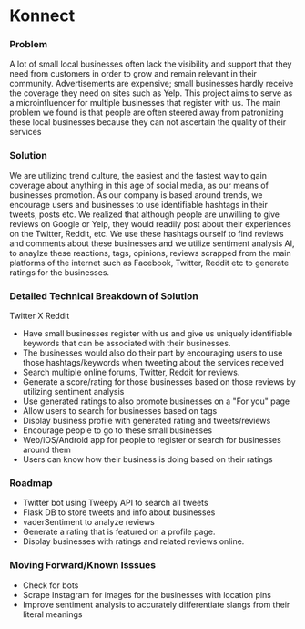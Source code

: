 # Konnect

### Problem
A lot of small local businesses often lack the visibility and support that they need from customers in order to grow and remain relevant in their community. Advertisements are expensive; small businesses hardly receive the coverage they need on sites such as Yelp. This project aims to serve as a microinfluencer for multiple businesses that register with us. The main problem we found is that people are often steered away from patronizing these local businesses because they can not ascertain the quality of their services

### Solution
We are utilizing trend culture, the easiest and the fastest way to gain coverage about anything in this age of social media, as our means of businesses promotion. As our company is based around trends, we encourage users and businesses to use identifiable hashtags in their tweets, posts etc. We realized that although people are unwilling to give reviews on Google or Yelp, they would readily post about their experiences on the Twitter, Reddit, etc. We use these hashtags ourself to find reviews and comments about these businesses and we utilize sentiment analysis AI, to anaylze these reactions, tags, opinions, reviews scrapped from the main platforms of the internet such as Facebook, Twitter, Reddit etc to generate ratings for the businesses.

### Detailed Technical Breakdown of Solution
Twitter X Reddit
* Have small businesses register with us and give us uniquely identifiable keywords that can be associated with their businesses.
* The businesses would also do their part by encouraging users to use those hashtags/keywords when tweeting about the services received
* Search multiple online forums, Twitter, Reddit for reviews. 
* Generate a score/rating for those businesses based on those reviews by utilizing sentiment analysis
* Use generated ratings to also promote businesses on a "For you" page
* Allow users to search for businesses based on tags
* Display business profile with generated rating and tweets/reviews
* Encourage people to go to these small businesses
* Web/iOS/Android app for people to register or search for businesses around them
* Users can know how their business is doing based on their ratings

### Roadmap
* Twitter bot using Tweepy API to search all tweets
* Flask DB to store tweets and info about businesses
* vaderSentiment to analyze reviews
* Generate a rating that is featured on a profile page.
* Display businesses with ratings and related reviews online.


### Moving Forward/Known Isssues
* Check for bots
* Scrape Instagram for images for the businesses with location pins
* Improve sentiment analysis to accurately differentiate slangs from their literal meanings

